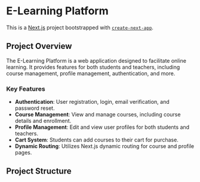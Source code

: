 # E-Learning Platform

This is a [Next.js](https://nextjs.org) project bootstrapped with [`create-next-app`](https://nextjs.org/docs/app/api-reference/cli/create-next-app).

## Project Overview

The E-Learning Platform is a web application designed to facilitate online learning. It provides features for both students and teachers, including course management, profile management, authentication, and more.

### Key Features

- **Authentication**: User registration, login, email verification, and password reset.  
- **Course Management**: View and manage courses, including course details and enrollment.  
- **Profile Management**: Edit and view user profiles for both students and teachers.  
- **Cart System**: Students can add courses to their cart for purchase.  
- **Dynamic Routing**: Utilizes Next.js dynamic routing for course and profile pages.  

## Project Structure

